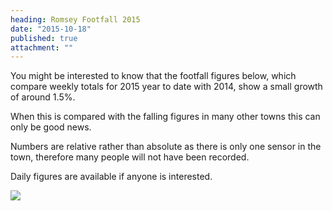 ```yaml
---
heading: Romsey Footfall 2015
date: "2015-10-18"
published: true
attachment: ""
---
```



You might be interested to know that the footfall figures below, which compare weekly totals for 2015 year to date with 2014, show a small growth of around 1.5%.

When this is compared with the falling figures in many other towns this can only be good news.

Numbers are relative rather than absolute as there is only one sensor in the town, therefore many people will not have been recorded.

Daily figures are available if anyone is interested.

![]({{site.baseurl}}/Romsey_Footfall_2015_nydydb.jpg)
